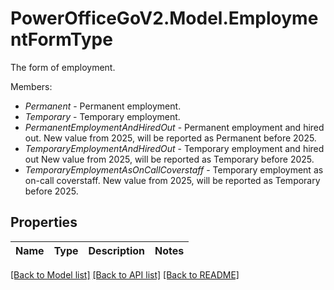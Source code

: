 # PowerOfficeGoV2.Model.EmploymentFormType
The form of employment.<p>Members:</p><ul><li><i>Permanent</i> - Permanent employment.</li><li><i>Temporary</i> - Temporary employment.</li><li><i>PermanentEmploymentAndHiredOut</i> - Permanent employment and hired out.                 New value from 2025, will be reported as Permanent before 2025.</li><li><i>TemporaryEmploymentAndHiredOut</i> - Temporary employment and hired out                 New value from 2025, will be reported as Temporary before 2025.</li><li><i>TemporaryEmploymentAsOnCallCoverstaff</i> - Temporary employment as on-call coverstaff.                 New value from 2025, will be reported as Temporary before 2025.</li></ul>

## Properties

Name | Type | Description | Notes
------------ | ------------- | ------------- | -------------

[[Back to Model list]](../../README.md#documentation-for-models) [[Back to API list]](../../README.md#documentation-for-api-endpoints) [[Back to README]](../../README.md)

